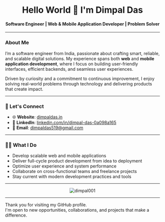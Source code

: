<div align="center">

# Hello World 👋 I'm Dimpal Das  
#### Software Engineer | Web & Mobile Application Developer | Problem Solver

</div>

---

### About Me

I’m a software engineer from India, passionate about crafting smart, reliable, and scalable digital solutions. My experience spans both **web** and **mobile application development**, where I focus on building user-friendly interfaces, efficient backends, and seamless user experiences.

Driven by curiosity and a commitment to continuous improvement, I enjoy solving real-world problems through technology and delivering products that create impact.

---

### 💼 Let's Connect

- 🌐 **Website**: [dimpaldas.in](https://www.dimpaldas.in)  
- 💼 **LinkedIn**: [linkedin.com/in/dimpal-das-0a098a165](https://linkedin.com/in/dimpal-das-0a098a165)  
- 📧 **Email**: dimpaldas519@gmail.com  

---

### 👨‍💻 What I Do

- Develop scalable web and mobile applications  
- Deliver full-cycle product development from idea to deployment  
- Optimize user experience and system performance  
- Collaborate on cross-functional teams and freelance projects  
- Stay current with modern development practices and tools  

---

<div align="center">
  <img src="https://github-readme-stats.vercel.app/api?username=dimpal001&show_icons=true&locale=en" alt="dimpal001" />
</div>

---

Thank you for visiting my GitHub profile.  
I'm open to new opportunities, collaborations, and projects that make a difference.
